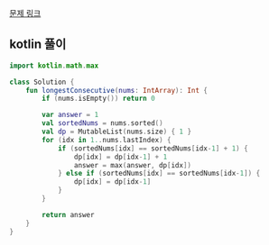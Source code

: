 [문제 링크](https://leetcode.com/problems/longest-consecutive-sequence/description/)


## kotlin 풀이
```kotlin
import kotlin.math.max

class Solution {
    fun longestConsecutive(nums: IntArray): Int {
        if (nums.isEmpty()) return 0

        var answer = 1
        val sortedNums = nums.sorted()
        val dp = MutableList(nums.size) { 1 }
        for (idx in 1..nums.lastIndex) {
            if (sortedNums[idx] == sortedNums[idx-1] + 1) {
                dp[idx] = dp[idx-1] + 1
                answer = max(answer, dp[idx])
            } else if (sortedNums[idx] == sortedNums[idx-1]) {
                dp[idx] = dp[idx-1]
            }
        }

        return answer
    }
}
```
